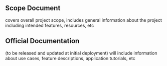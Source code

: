 ## Scope Document
covers overall project scope, includes general information about the project including intended features, resources, etc
## Official Documentation
(to be released and updated at initial deployment) will include information about use cases, feature descriptions, application tutorials, etc
